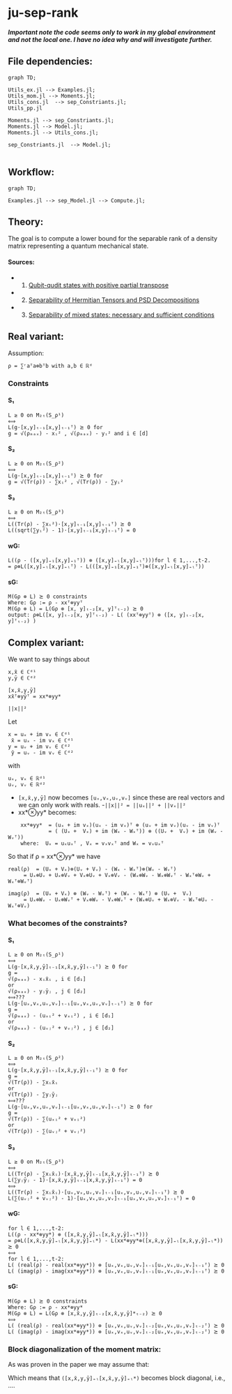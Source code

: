# ju-sep-rank
***Important note the code seems only to work in my global environment and not the local one. I have no idea why and will investigate further.***

##  File dependencies:

```mermaid
graph TD;

Utils_ex.jl --> Examples.jl;
Utils_mom.jl --> Moments.jl;
Utils_cons.jl  --> sep_Constriants.jl;
Utils_pp.jl

Moments.jl --> sep_Constriants.jl;
Moments.jl --> Model.jl;
Moments.jl --> Utils_cons.jl;

sep_Constriants.jl  --> Model.jl;


```

##  Workflow:
```mermaid
graph TD;

Examples.jl --> sep_Model.jl --> Compute.jl;

```


## Theory:
The goal is to compute a lower bound for the separable rank of a density matrix representing a quantum mechanical state.
#### Sources:
- 1. [Qubit-qudit states with positive partial transpose](http://arxiv.org/abs/1210.0111v2)
- 2. [Separability of Hermitian Tensors and PSD Decompositions](https://arxiv.org/abs/2011.08132v1)
- 3. [Separability of mixed states: necessary and sufficient conditions](https://arxiv.org/pdf/quant-ph/9605038v2.pdf)


## Real variant:
Assumption: 
```
ρ = ∑ʳaᵀa⊗bᵀb with a,b ∈ ℝᵈ
```

### Constraints
#### S₁
```
L ≥ 0 on M₂ₜ(S_ρ¹)
⟺
L(g⋅[x,y]ₜ₋₁[x,y]ₜ₋₁ᵀ) ⪰ 0 for
g = √(ρₘₐₓ) - xᵢ² , √(ρₘₐₓ) - yᵢ² and i ∈ [d]
```

#### S₂
```
L ≥ 0 on M₂ₜ(S_ρ²)
⟺
L(g⋅[x,y]ₜ₋₁[x,y]ₜ₋₁ᵀ) ⪰ 0 for
g = √(Tr(ρ)) - ∑xᵢ² , √(Tr(ρ)) - ∑yᵢ²
```

#### S₃
```
L ≥ 0 on M₂ₜ(S_ρ³)
⟺
L((Tr(ρ) - ∑xᵢ²)⋅[x,y]ₜ₋₁[x,y]ₜ₋₁ᵀ) ⪰ 0
L((sqrt(∑yᵢ²) - 1)⋅[x,y]ₜ₋₁[x,y]ₜ₋₁ᵀ) = 0
```

#### wG:
```
L((ρ - ([x,y]₌₁[x,y]₌₁ᵀ)) ⊗ ([x,y]₌ₗ[x,y]₌ₗᵀ)))for l ∈ 1,...,t-2.
= ρ⊗L([x,y]₌ₗ[x,y]₌ₗᵀ) - L(([x,y]₌₁[x,y]₌₁ᵀ)⊗([x,y]₌ₗ[x,y]₌ₗᵀ))
```
#### sG:
```
M(Gρ ⊗ L) ⪰ 0 constraints
Where: Gρ := ρ - xxᵀ⊗yyᵀ
M(Gρ ⊗ L) = L(Gρ ⊗ [x, y]ₜ₋₂[x, y]ᵀₜ₋₂) ⪰ 0
output: ρ⊗L([x, y]ₜ₋₂[x, y]ᵀₜ₋₂) - L( (xxᵀ⊗yyᵀ) ⊗ ([x, y]ₜ₋₂[x, y]ᵀₜ₋₂) )
```



## Complex variant:
We want to say things about 
```
x,x̄ ∈ ℂᵈ¹
y,ȳ ∈ ℂᵈ²

[x,x̄,y,ȳ]
xx̄ᵀ⊗yȳᵀ = xx*⊗yy*

||x||²
```
Let
```
x = uₓ + im vₓ ∈ ℂᵈ¹
 ̄x = uₓ - im vₓ ∈ ℂᵈ¹
y = uᵥ + im vᵥ ∈ ℂᵈ²
 ̄y = uᵥ - im vᵥ ∈ ℂᵈ²
```
with 
```
uₓ, vₓ ∈ ℝᵈ¹
uᵥ, vᵥ ∈ ℝᵈ²
```
 - `[x,x̄,y,ȳ]` now becomes `[uₓ,vₓ,uᵥ,vᵥ]` since these are real vectors and we can only work with reals.
 -`||x||² = ||uₓ||² + ||vₓ||² `
 - xx*⊗yy*  becomes:
```
    xx*⊗yy*  = (uₓ + im vₓ)(uₓ - im vₓ)ᵀ ⊗ (uᵥ + im vᵥ)(uᵥ - im vᵥ)ᵀ
             = ( (Uₓ +  Vₓ) + im (Wₓ - Wₓᵀ)) ⊗ ((Uᵥ +  Vᵥ) + im (Wᵥ - Wᵥᵀ))
    where:  Uₓ = uₓuₓᵀ , Vₓ = vₓvₓᵀ and Wₓ = vₓuₓᵀ
```	

So that if ρ = xx*⊗yy* we have
```	
real(ρ)  = (Uₓ + Vₓ)⊗(Uᵥ + Vᵥ) - (Wₓ - Wₓᵀ)⊗(Wᵥ - Wᵥᵀ)
     = Uₓ⊗Uᵥ + Uₓ⊗Vᵥ + Vₓ⊗Uᵥ + Vₓ⊗Vᵥ - (Wₓ⊗Wᵥ - Wₓ⊗Wᵥᵀ - Wₓᵀ⊗Wᵥ + Wₓᵀ⊗Wᵥᵀ)

imag(ρ)  = (Uₓ + Vₓ) ⊗ (Wᵥ - Wᵥᵀ) + (Wₓ - Wₓᵀ) ⊗ (Uᵥ +  Vᵥ)
     = Uₓ⊗Wᵥ - Uₓ⊗Wᵥᵀ + Vₓ⊗Wᵥ - Vₓ⊗Wᵥᵀ + (Wₓ⊗Uᵥ + Wₓ⊗Vᵥ - Wₓᵀ⊗Uᵥ - Wₓᵀ⊗Vᵥ)

```


### What becomes of the constraints?

#### S₁
```
L ≥ 0 on M₂ₜ(S_ρ¹)
⟺
L(g⋅[x,x̄,y,ȳ]ₜ₋₁[x,x̄,y,ȳ]ₜ₋₁ᵀ) ⪰ 0 for
g =
√(ρₘₐₓ) - xᵢx̄ᵢ , i ∈ [d₁] 
or
√(ρₘₐₓ) - yⱼȳⱼ , j ∈ [d₂]
⟺???
L(g⋅[uₓ,vₓ,uᵥ,vᵥ]ₜ₋₁[uₓ,vₓ,uᵥ,vᵥ]ₜ₋₁ᵀ) ⪰ 0 for
g =
√(ρₘₐₓ) - (uₓᵢ² + vₓᵢ²) , i ∈ [d₁] 
or
√(ρₘₐₓ) - (uᵥⱼ² + vᵥⱼ²) , j ∈ [d₂]
```

#### S₂
```
L ≥ 0 on M₂ₜ(S_ρ²)
⟺
L(g⋅[x,x̄,y,ȳ]ₜ₋₁[x,x̄,y,ȳ]ₜ₋₁ᵀ) ⪰ 0 for
g = 
√(Tr(ρ)) - ∑xᵢx̄ᵢ 
or
√(Tr(ρ)) - ∑yⱼȳⱼ
⟺???
L(g⋅[uₓ,vₓ,uᵥ,vᵥ]ₜ₋₁[uₓ,vₓ,uᵥ,vᵥ]ₜ₋₁ᵀ) ⪰ 0 for
g = 
√(Tr(ρ)) - ∑(uₓᵢ² + vₓᵢ²) 
or
√(Tr(ρ)) - ∑(uᵥⱼ² + vᵥⱼ²)
```

#### S₃
```
L ≥ 0 on M₂ₜ(S_ρ³)
⟺
L((Tr(ρ) - ∑xᵢx̄ᵢ)⋅[x,x̄,y,ȳ]ₜ₋₁[x,x̄,y,ȳ]ₜ₋₁ᵀ) ⪰ 0
L(∑yⱼȳⱼ - 1)⋅[x,x̄,y,ȳ]ₜ₋₁[x,x̄,y,ȳ]ₜ₋₁ᵀ) = 0
⟺
L((Tr(ρ) - ∑xᵢx̄ᵢ)⋅[uₓ,vₓ,uᵥ,vᵥ]ₜ₋₁[uₓ,vₓ,uᵥ,vᵥ]ₜ₋₁ᵀ) ⪰ 0
L(∑(uᵥⱼ² + vᵥⱼ²) - 1)⋅[uₓ,vₓ,uᵥ,vᵥ]ₜ₋₁[uₓ,vₓ,uᵥ,vᵥ]ₜ₋₁ᵀ) = 0
```

#### wG:
```
for l ∈ 1,...,t-2:
L((ρ - xx*⊗yy*) ⊗ ([x,x̄,y,ȳ]₌ₗ[x,x̄,y,ȳ]₌ₗ*)))
= ρ⊗L([x,x̄,y,ȳ]₌ₗ[x,x̄,y,ȳ]₌ₗ*) - L(xx*⊗yy*⊗([x,x̄,y,ȳ]₌ₗ[x,x̄,y,ȳ]₌ₗ*)) ⪰ 0
⟺
for l ∈ 1,...,t-2:
L( (real(ρ) - real(xx*⊗yy*)) ⊗ [uₓ,vₓ,uᵥ,vᵥ]ₜ₋₁[uₓ,vₓ,uᵥ,vᵥ]ₜ₋₁ᵀ) ⪰ 0
L( (imag(ρ) - imag(xx*⊗yy*)) ⊗ [uₓ,vₓ,uᵥ,vᵥ]ₜ₋₁[uₓ,vₓ,uᵥ,vᵥ]ₜ₋₁ᵀ) ⪰ 0
```
#### sG:
```
M(Gρ ⊗ L) ⪰ 0 constraints
Where: Gρ := ρ - xx*⊗yy*
M(Gρ ⊗ L) = L(Gρ ⊗ [x,x̄,y,ȳ]ₜ₋₂[x,x̄,y,ȳ]*ₜ₋₂) ⪰ 0
⟺
L( (real(ρ) - real(xx*⊗yy*)) ⊗ [uₓ,vₓ,uᵥ,vᵥ]ₜ₋₂[uₓ,vₓ,uᵥ,vᵥ]ₜ₋₂ᵀ) ⪰ 0
L( (imag(ρ) - imag(xx*⊗yy*)) ⊗ [uₓ,vₓ,uᵥ,vᵥ]ₜ₋₂[uₓ,vₓ,uᵥ,vᵥ]ₜ₋₂ᵀ) ⪰ 0

```



### Block diagonalization of the moment matrix:
As was proven in the paper we may assume that:


Which means that `([x,x̄,y,ȳ]₌ₗ[x,x̄,y,ȳ]₌ₗ*)` becomes block diagonal, i.e., ....












